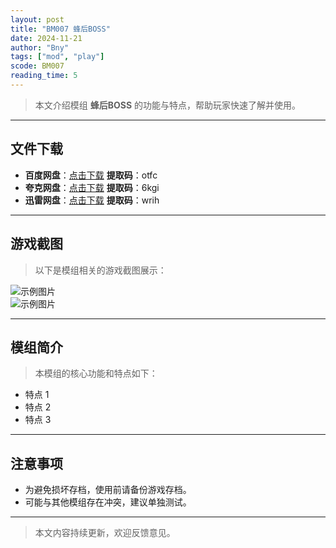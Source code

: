 ```yaml
---
layout: post
title: "BM007 蜂后BOSS"
date: 2024-11-21
author: "Bny"
tags: ["mod", "play"]
scode: BM007
reading_time: 5
---
```


> 本文介绍模组 **蜂后BOSS** 的功能与特点，帮助玩家快速了解并使用。

---





## 文件下载
- **百度网盘**：[点击下载](https://pan.baidu.com/s/1v4HJ2KuKg8FQqZtArBotoQ?pwd=otfc)  **提取码**：otfc  
- **夸克网盘**：[点击下载](https://pan.quark.cn/s/e13c3ce030fc?pwd=6kgi)  **提取码**：6kgi  
- **迅雷网盘**：[点击下载](https://pan.xunlei.com/s/VOCCbZNHIeXK2RN4MTAx7MwtA1?pwd=wrih)  **提取码**：wrih  

---

## 游戏截图
> 以下是模组相关的游戏截图展示：

![示例图片](https://example.com/screenshot1.jpg)  
![示例图片](https://example.com/screenshot2.jpg)

---

## 模组简介
> 本模组的核心功能和特点如下：
- 特点 1
- 特点 2
- 特点 3

---

## 注意事项
- 为避免损坏存档，使用前请备份游戏存档。
- 可能与其他模组存在冲突，建议单独测试。

---

> 本文内容持续更新，欢迎反馈意见。
